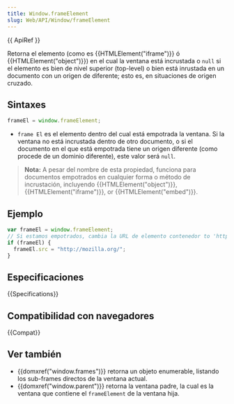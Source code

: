 ```yaml
---
title: Window.frameElement
slug: Web/API/Window/frameElement
---
```


{{ ApiRef }}

Retorna el elemento (como es {{HTMLElement("iframe")}} ó {{HTMLElement("object")}}) en el cual la ventana está incrustada o `null` si el elemento es bien de nivel superior (top-level) o bien está inrustada en un documento con un origen de diferente; esto es, en situaciones de origen cruzado.

## Sintaxes

```js
frameEl = window.frameElement;
```

- `frame El` es el elemento dentro del cual está empotrada la ventana. Si la ventana no está incrustada dentro de otro documento, o si el documento en el que está empotrada tiene un origen diferente (como procede de un dominio diferente), este valor será `null`.

> **Nota:** A pesar del nombre de esta propiedad, funciona para documentos empotrados en cualquier forma o método de incrustación, incluyendo {{HTMLElement("object")}}, {{HTMLElement("iframe")}}, or {{HTMLElement("embed")}}.

## Ejemplo

```js
var frameEl = window.frameElement;
// Si estamos empotrados, cambia la URL de elemento contenedor to 'http://mozilla.org/'
if (frameEl) {
  frameEl.src = "http://mozilla.org/";
}
```

## Especificaciones

{{Specifications}}

## Compatibilidad con navegadores

{{Compat}}

## Ver también

- {{domxref("window.frames")}} retorna un objeto enumerable, listando los sub-frames directos de la ventana actual.
- {{domxref("window.parent")}} retorna la ventana padre, la cual es la ventana que contiene el `frameElement` de la ventana hija.
